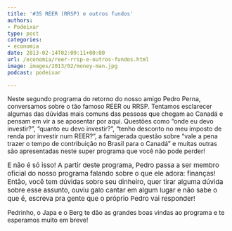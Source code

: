 ```yaml
---
title: '#35 REER (RRSP) e outros fundos'
authors:
- Podeixar
type: post
categories:
- economia
date: 2013-02-14T02:09:11+00:00
url: /economia/reer-rrsp-e-outros-fundos.html
image: images/2013/02/money-man.jpg
podcast: podeixar

---
```

Neste segundo programa do retorno do nosso amigo Pedro Perna, conversamos sobre o tão famoso REER ou RRSP. Tentamos esclarecer algumas das dúvidas mais comuns das pessoas que chegam ao Canadá e pensam em vir a se aposentar por aqui. Questões como &#8220;onde eu devo investir?&#8221;, &#8220;quanto eu devo investir?&#8221;, &#8220;tenho desconto no meu imposto de renda por investir num REER?&#8221;, a famigerada questão sobre &#8220;vale a pena trazer o tempo de contribuição no Brasil para o Canadá&#8221; e muitas outras são apresentadas neste super programa que você não pode perder!



<span style="font-size: 15px;">E não é só isso! A partir deste programa, Pedro passa a ser membro oficial do nosso programa falando sobre o que ele adora: finanças! Então, você tem dúvidas sobre seu dinheiro, quer tirar alguma dúvida sobre esse assunto, ouviu galo cantar em algum lugar e não sabe o que é, escreva pra gente que o próprio Pedro vai responder!</span>

Pedrinho, o Japa e o Berg te dão as grandes boas vindas ao programa e te esperamos muito em breve!